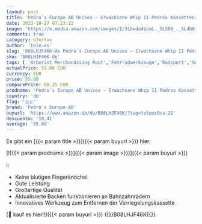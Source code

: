 ```yaml
---
layout: post
title: 'Pedro´s Europe AB Unisex – Erwachsene Whip II Pedros Kassettenzange  Silber  Einheitsgröße'
date: 2023-10-27 07:23:22
image: 'https://m.media-amazon.com/images/I/31hwdo4bcwL._SL500_._SL400_.jpg'
comments: true
category: ofertas
author: 'tole.es'
slug: 'B08LHJF46K-de Pedro´s Europe AB Unisex – Erwachsene Whip II Pedros...'
sku: 'B08LHJF46K-de'
tags: [ 'Arborist Merchandising Root','Fahrradwerkzeuge','Radsport','Self Service','Special Features Stores','Sport','Sport & Freizeit','Sportausrüstung & -bekleidung','Sports-Promotions','Werkzeug & Flickzeug','ef3a019d-6628-41d5-b303-291126686917_0','ef3a019d-6628-41d5-b303-291126686917_7401','pedro´s europe ab','🇩🇪', ]
actualPrice: 55.08 EUR
currency: EUR
price: 55.08
comparePrice: 68.35 EUR
prodname: 'Pedro´s Europe AB Unisex – Erwachsene Whip II Pedros Kassettenzange  Silber  Einheitsgröße'
country: 'de'
flag: '🇩🇪'
brand: 'Pedro´s Europe AB'
buyurl: 'https://www.amazon.de/dp/B08LHJF46K/?tag=tolees0ca-21'
descuento: '19.41'
average: '55.08'
---
```


Es gibt ein [{{< param title >}}]({{< param buyurl >}}) hier:

[![{{< param prodname >}}]({{< param image >}})]({{< param buyurl >}})

ℹ️:

- Keine blutigen Fingerknöchel
- Gute Leistung
- Großartige Qualität
- Aktualisierte Backen funktionieren an Bahnzahnrädern
- Innovatives Werkzeug zum Entfernen der Verriegelungskassette

[🛒 kauf es hier!!]({{< param buyurl >}})
{{<world>}}B08LHJF46K{{</world>}}
